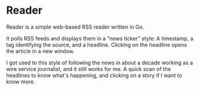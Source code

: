 # Reader

Reader is a simple web-based RSS reader written in Go.

It polls RSS feeds and displays them in a "news ticker" style: A timestamp, a tag identifying the source, and a headline. Clicking on the headline opens the article in a new window.

I got used to this style of following the news in about a decade working as a wire service journalist, and it still works for me. A quick scan of the headlines to know what's happening, and clicking on a story if I want to know more.

